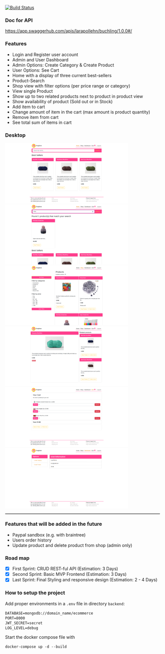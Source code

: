 [![Build Status](https://travis-ci.com/larapollehn/buchling.svg?branch=master)](https://travis-ci.com/larapollehn/buchling)
### Doc for API 
https://app.swaggerhub.com/apis/larapollehn/buchling/1.0.0#/

### Features
* Login and Register user account
* Admin and User Dashboard
* Admin Options: Create Category & Create Product
* User Options: See Cart
* Home with a display of three current best-sellers
* Product-Search
* Shop view with filter options (per price range or category)
* View single Product 
* Show up to two related products next to product in product view
* Show availability of product (Sold out or in Stock)
* Add item to cart 
* Change amount of item in the cart (max amount is product quantity)
* Remove item from cart
* See total sum of items in cart

### Desktop

<table border="1" width="100%">
    <tr>
        <img src="images/p1.png" width="400">
    </tr>
    <tr>
        <img src="images/p6.png" width="400">
    </tr>
    <tr>
        <img src="images/p2.png" width="400">
    </tr>
    <tr>
        <img src="images/p3.png" width="400">
    </tr>
    <tr>
         <img src="images/p5.png" width="400">
    </tr>
    <tr>
        <img src="images/p4.png" width="400">
    </tr>
</table>

### Features that will be added in the future
* Paypal sandbox (e.g. with braintree)
* Users order history
* Update product and delete product from shop (admin only)


### Road map
- [x] First Sprint: CRUD REST-ful API (Estimation: 3 Days)
- [x] Second Sprint: Basic MVP Frontend (Estimation: 3 Days)
- [x] Last Sprint: Final Styling and responsive design (Estimation: 2 - 4 Days)  

### How to setup the project
Add proper environments in a `.env` file in directory `backend`:

```
DATABASE=mongodb://domain_name/ecommerce
PORT=8000
JWT_SECRET=secret
LOG_LEVEL=debug
```

Start the docker compose file with 

```
docker-compose up -d --build
```
